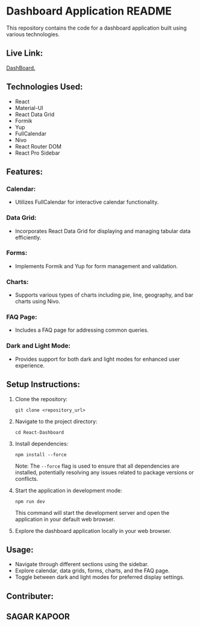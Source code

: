 # Dashboard Application README

This repository contains the code for a dashboard application built using various technologies.

## Live Link:

[DashBoard.](https://65b38aa63880fdade487ddf7--dreamy-malasada-60d9f7.netlify.app/)

## Technologies Used:

- React
- Material-UI
- React Data Grid
- Formik
- Yup
- FullCalendar
- Nivo
- React Router DOM
- React Pro Sidebar

## Features:

### Calendar:

- Utilizes FullCalendar for interactive calendar functionality.

### Data Grid:

- Incorporates React Data Grid for displaying and managing tabular data efficiently.

### Forms:

- Implements Formik and Yup for form management and validation.

### Charts:

- Supports various types of charts including pie, line, geography, and bar charts using Nivo.

### FAQ Page:

- Includes a FAQ page for addressing common queries.

### Dark and Light Mode:

- Provides support for both dark and light modes for enhanced user experience.

## Setup Instructions:

1. Clone the repository:
   ```
   git clone <repository_url>
   ```

2. Navigate to the project directory:
   ```
   cd React-Dashboard
   ```

3. Install dependencies:
   ```
   npm install --force
   ```

   Note: The `--force` flag is used to ensure that all dependencies are installed, potentially resolving any issues related to package versions or conflicts.

4. Start the application in development mode:
   ```
   npm run dev
   ```

   This command will start the development server and open the application in your default web browser.

5. Explore the dashboard application locally in your web browser.

## Usage:

- Navigate through different sections using the sidebar.
- Explore calendar, data grids, forms, charts, and the FAQ page.
- Toggle between dark and light modes for preferred display settings.

## Contributer:
  ## SAGAR KAPOOR     
